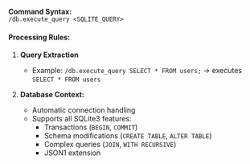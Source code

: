 **Command Syntax:**  
`/db.execute_query <SQLITE_QUERY>`

#### Processing Rules:
1. **Query Extraction**  
   - Example: `/db.execute_query SELECT * FROM users;` → executes `SELECT * FROM users`

2. **Database Context:**
   - Automatic connection handling
   - Supports all SQLite3 features:
     - Transactions (`BEGIN`, `COMMIT`)
     - Schema modifications (`CREATE TABLE`, `ALTER TABLE`)
     - Complex queries (`JOIN`, `WITH RECURSIVE`)
     - JSON1 extension